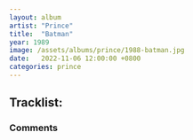 ```yaml
---
layout: album
artist: "Prince"
title:  "Batman"
year: 1989
image: /assets/albums/prince/1988-batman.jpg
date:   2022-11-06 12:00:00 +0800
categories: prince
---
```


## Tracklist:


### Comments
